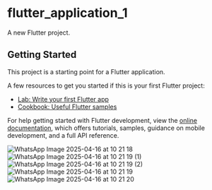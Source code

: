# flutter_application_1

A new Flutter project.

## Getting Started

This project is a starting point for a Flutter application.

A few resources to get you started if this is your first Flutter project:

- [Lab: Write your first Flutter app](https://docs.flutter.dev/get-started/codelab)
- [Cookbook: Useful Flutter samples](https://docs.flutter.dev/cookbook)

For help getting started with Flutter development, view the
[online documentation](https://docs.flutter.dev/), which offers tutorials,
samples, guidance on mobile development, and a full API reference.

![WhatsApp Image 2025-04-16 at 10 21 18](https://github.com/user-attachments/assets/3a2fc779-c8e6-45ea-bfb5-9ae48161e5cd)
![WhatsApp Image 2025-04-16 at 10 21 19 (1)](https://github.com/user-attachments/assets/d0da0df0-0954-4570-85ca-d9ea69800f16)
![WhatsApp Image 2025-04-16 at 10 21 19 (2)](https://github.com/user-attachments/assets/449b556d-3371-436d-8dd0-a5bdc5d3c077)
![WhatsApp Image 2025-04-16 at 10 21 19](https://github.com/user-attachments/assets/693b338e-8ab4-49f0-a6d7-0a294ae35d3d)
![WhatsApp Image 2025-04-16 at 10 21 20](https://github.com/user-attachments/assets/f345a267-1f0f-4001-961f-027d029734e0)
